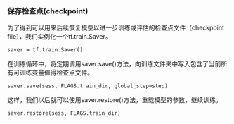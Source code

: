 ### 保存检查点(checkpoint)
为了得到可以用来后续恢复模型以进一步训练或评估的检查点文件（checkpoint file），我们实例化一个tf.train.Saver。
```
saver = tf.train.Saver()
```

在训练循环中，将定期调用saver.save()方法，向训练文件夹中写入包含了当前所有可训练变量值得检查点文件。
```
saver.save(sess, FLAGS.train_dir, global_step=step)
```

这样，我们以后就可以使用saver.restore()方法，重载模型的参数，继续训练。
```
saver.restore(sess, FLAGS.train_dir)
```